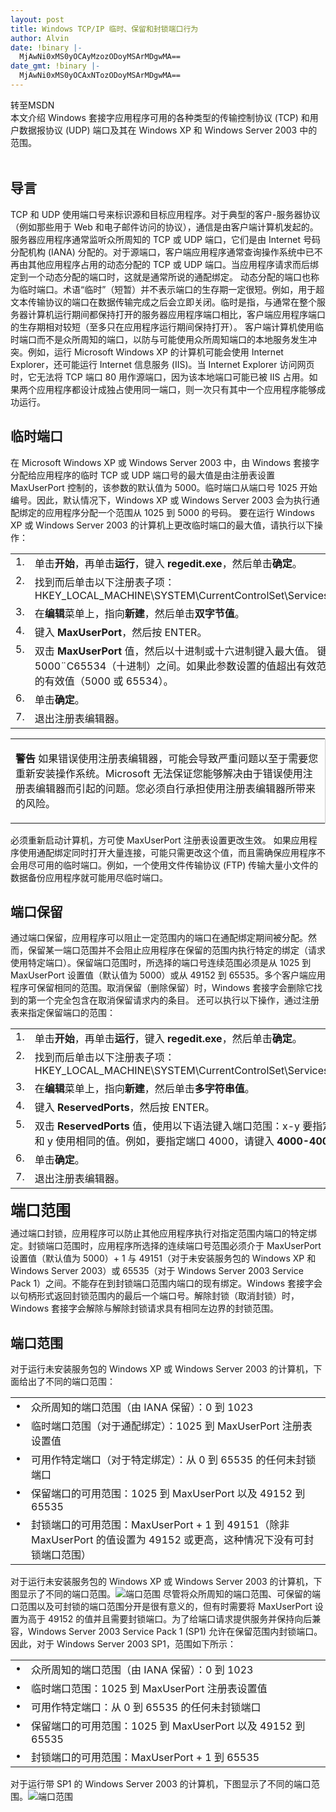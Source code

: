 ```yaml
---
layout: post
title: Windows TCP/IP 临时、保留和封锁端口行为
author: Alvin
date: !binary |-
  MjAwNi0xMS0yOCAyMzozODoyMSArMDgwMA==
date_gmt: !binary |-
  MjAwNi0xMS0yOCAxNTozODoyMSArMDgwMA==
---
```

<div class="date">转至MSDN</div>
<div class="overview">
本文介绍 Windows 套接字应用程序可用的各种类型的传输控制协议 (TCP) 和用户数据报协议 (UDP) 端口及其在 Windows XP 和 Windows Server 2003 中的范围。</div>
<div style="HEIGHT: 18px"><font color="#800080"></font></div>
<h2>导言</h2>
TCP 和 UDP 使用端口号来标识源和目标应用程序。对于典型的客户-服务器协议（例如那些用于 Web 和电子邮件访问的协议），通信是由客户端计算机发起的。服务器应用程序通常监听众所周知的 TCP 或 UDP 端口，它们是由 Internet 号码分配机构 (IANA) 分配的。对于源端口，客户端应用程序通常查询操作系统中已不再由其他应用程序占用的动态分配的 TCP 或 UDP 端口。当应用程序请求而后绑定到一个动态分配的端口时，这就是通常所说的通配绑定。
动态分配的端口也称为临时端口。术语“临时”（短暂）并不表示端口的生存期一定很短。例如，用于超文本传输协议的端口在数据传输完成之后会立即关闭。临时是指，与通常在整个服务器计算机运行期间都保持打开的服务器应用程序端口相比，客户端应用程序端口的生存期相对较短（至多只在应用程序运行期间保持打开）。
客户端计算机使用临时端口而不是众所周知的端口，以防与可能使用众所周知端口的本地服务发生冲突。例如，运行 Microsoft Windows XP 的计算机可能会使用 Internet Explorer，还可能运行 Internet 信息服务 (IIS)。当 Internet Explorer 访问网页时，它无法将 TCP 端口 80 用作源端口，因为该本地端口可能已被 IIS 占用。如果两个应用程序都设计成独占使用同一端口，则一次只有其中一个应用程序能够成功运行。<a name="EMB"></a>
<h2>临时端口</h2>
在 Microsoft Windows XP 或 Windows Server 2003 中，由 Windows 套接字分配给应用程序的临时 TCP 或 UDP 端口号的最大值是由注册表设置 MaxUserPort 控制的，该参数的默认值为 5000。临时端口从端口号 1025 开始编号。因此，默认情况下，Windows XP 或 Windows Server 2003 会为执行通配绑定的应用程序分配一个范围从 1025 到 5000 的号码。
要在运行 Windows XP 或 Windows Server 2003 的计算机上更改临时端口的最大值，请执行以下操作：
<table cellspacing="0" cellpadding="0" border="0" class="numberedList">
<tbody>
<tr valign="top">
<td class="listNumber" nowrap="nowrap" align="right">
1.            </td>
<td>
单击<strong>开始</strong>，再单击<strong>运行</strong>，键入 <strong>regedit.exe</strong>，然后单击<strong>确定</strong>。            </td>        </tr>
<tr valign="top">
<td class="listNumber" nowrap="nowrap" align="right">
2.            </td>
<td>
找到而后单击以下注册表子项：
HKEY_LOCAL_MACHINE\SYSTEM\CurrentControlSet\Services\Tcpip\Parameters            </td>        </tr>
<tr valign="top">
<td class="listNumber" nowrap="nowrap" align="right">
3.            </td>
<td>
在<strong>编辑</strong>菜单上，指向<strong>新建</strong>，然后单击<strong>双字节值</strong>。            </td>        </tr>
<tr valign="top">
<td class="listNumber" nowrap="nowrap" align="right">
4.            </td>
<td>
键入 <strong>MaxUserPort</strong>，然后按 ENTER。            </td>        </tr>
<tr valign="top">
<td class="listNumber" nowrap="nowrap" align="right">
5.            </td>
<td>
双击 <strong>MaxUserPort</strong> 值，然后以十进制或十六进制键入最大值。
键入的数值必须在 5000&uml;C65534（十进制）之间。如果此参数设置的值超出有效范围，则使用最接近的有效值（5000 或 65534）。            </td>        </tr>
<tr valign="top">
<td class="listNumber" nowrap="nowrap" align="right">
6.            </td>
<td>
单击<strong>确定</strong>。            </td>        </tr>
<tr valign="top">
<td class="listNumber" nowrap="nowrap" align="right">
7.            </td>
<td>
退出注册表编辑器。            </td>        </tr>    </tbody></table>
<table id="EFD" cellspacing="0" cellpadding="0" class="dataTable">
<thead>    </thead>
<tbody>
<tr class="record" valign="top">
<td style="BORDER-RIGHT: #cccccc 1px solid">
<p class="lastInCell"><strong>警告</strong> 如果错误使用注册表编辑器，可能会导致严重问题以至于需要您重新安装操作系统。Microsoft 无法保证您能够解决由于错误使用注册表编辑器而引起的问题。您必须自行承担使用注册表编辑器所带来的风险。            </td>        </tr>    </tbody></table>
<div class="dataTableBottomMargin"></div>
必须重新启动计算机，方可使 MaxUserPort 注册表设置更改生效。
如果应用程序使用通配绑定同时打开大量连接，可能只需更改这个值，而且需确保应用程序不会用尽可用的临时端口。例如，一个使用文件传输协议 (FTP) 传输大量小文件的数据备份应用程序就可能用尽临时端口。<a name="ESD"></a>
<h2>端口保留</h2>
通过端口保留，应用程序可以阻止一定范围内的端口在通配绑定期间被分配。然而，保留某一端口范围并不会阻止应用程序在保留的范围内执行特定的绑定（请求使用特定端口）。保留端口范围时，所选择的端口号连续范围必须是从 1025 到 MaxUserPort 设置值（默认值为 5000）或从 49152 到 65535。多个客户端应用程序可保留相同的范围。取消保留（删除保留）时，Windows 套接字会删除它找到的第一个完全包含在取消保留请求内的条目。
还可以执行以下操作，通过注册表来指定保留端口的范围：
<table cellspacing="0" cellpadding="0" border="0" class="numberedList">
<tbody>
<tr valign="top">
<td class="listNumber" nowrap="nowrap" align="right">
1.            </td>
<td>
单击<strong>开始</strong>，再单击<strong>运行</strong>，键入 <strong>regedit.exe</strong>，然后单击<strong>确定</strong>。            </td>        </tr>
<tr valign="top">
<td class="listNumber" nowrap="nowrap" align="right">
2.            </td>
<td>
找到而后单击以下注册表子项：
HKEY_LOCAL_MACHINE\SYSTEM\CurrentControlSet\Services\Tcpip\Parameters            </td>        </tr>
<tr valign="top">
<td class="listNumber" nowrap="nowrap" align="right">
3.            </td>
<td>
在<strong>编辑</strong>菜单上，指向<strong>新建</strong>，然后单击<strong>多字符串值</strong>。            </td>        </tr>
<tr valign="top">
<td class="listNumber" nowrap="nowrap" align="right">
4.            </td>
<td>
键入 <strong>ReservedPorts</strong>，然后按 ENTER。            </td>        </tr>
<tr valign="top">
<td class="listNumber" nowrap="nowrap" align="right">
5.            </td>
<td>
双击 <strong>ReservedPorts</strong> 值，使用以下语法键入端口范围：x-y
要指定单个端口，请对 x 和 y 使用相同的值。例如，要指定端口 4000，请键入 <strong>4000-4000</strong>。            </td>        </tr>
<tr valign="top">
<td class="listNumber" nowrap="nowrap" align="right">
6.            </td>
<td>
单击<strong>确定</strong>。            </td>        </tr>
<tr valign="top">
<td class="listNumber" nowrap="nowrap" align="right">
7.            </td>
<td>
退出注册表编辑器。            </td>        </tr>    </tbody></table>
<div style="MARGIN-TOP: 3px; MARGIN-BOTTOM: 10px"><font size="5"><strong>端口范围</strong></font></div>
通过端口封锁，应用程序可以防止其他应用程序执行对指定范围内端口的特定绑定。封锁端口范围时，应用程序所选择的连续端口号范围必须介于 MaxUserPort 设置值（默认值为 5000）+ 1 与 49151（对于未安装服务包的 Windows XP 和 Windows Server 2003）或 65535（对于 Windows Server 2003 Service Pack 1）之间。不能存在到封锁端口范围内端口的现有绑定。Windows 套接字会以句柄形式返回封锁范围内的最后一个端口号。解除封锁（取消封锁）时，Windows 套接字会解除与解除封锁请求具有相同左边界的封锁范围。<a name="ESF"></a>
<h2>端口范围</h2>
对于运行未安装服务包的 Windows XP 或 Windows Server 2003 的计算机，下面给出了不同的端口范围：
<table cellspacing="0" cellpadding="0" border="0">
<tbody>
<tr>
<td class="listBullet" valign="top">&bull;</td>
<td class="listItem">
众所周知的端口范围（由 IANA 保留）：0 到 1023            </td>        </tr>
<tr>
<td class="listBullet" valign="top">&bull;</td>
<td class="listItem">
临时端口范围（对于通配绑定）：1025 到 MaxUserPort 注册表设置值            </td>        </tr>
<tr>
<td class="listBullet" valign="top">&bull;</td>
<td class="listItem">
可用作特定端口（对于特定绑定）：从 0 到 65535 的任何未封锁端口            </td>        </tr>
<tr>
<td class="listBullet" valign="top">&bull;</td>
<td class="listItem">
保留端口的可用范围：1025 到 MaxUserPort 以及 49152 到 65535            </td>        </tr>
<tr>
<td class="listBullet" valign="top">&bull;</td>
<td class="listItem">
封锁端口的可用范围：MaxUserPort + 1 到 49151（除非 MaxUserPort 的值设置为 49152 或更高，这种情况下没有可封锁端口范围）            </td>        </tr>    </tbody></table>
对于运行未安装服务包的 Windows XP 或 Windows Server 2003 的计算机，下图显示了不同的端口范围。<img alt="端口范围" src="http://www.microsoft.com/library/media/1033/technet/images/community/columns/cableguy/cg120501.jpg" border="0" />
尽管将众所周知的端口范围、可保留的端口范围以及可封锁的端口范围分开是很有意义的，但有时需要将 MaxUserPort 设置为高于 49152 的值并且需要封锁端口。为了给端口请求提供服务并保持向后兼容，Windows Server 2003 Service Pack 1 (SP1) 允许在保留范围内封锁端口。因此，对于 Windows Server 2003 SP1，范围如下所示：
<table cellspacing="0" cellpadding="0" border="0">
<tbody>
<tr>
<td class="listBullet" valign="top">&bull;</td>
<td class="listItem">
众所周知的端口范围（由 IANA 保留）：0 到 1023            </td>        </tr>
<tr>
<td class="listBullet" valign="top">&bull;</td>
<td class="listItem">
临时端口范围：1025 到 MaxUserPort 注册表设置值            </td>        </tr>
<tr>
<td class="listBullet" valign="top">&bull;</td>
<td class="listItem">
可用作特定端口：从 0 到 65535 的任何未封锁端口            </td>        </tr>
<tr>
<td class="listBullet" valign="top">&bull;</td>
<td class="listItem">
保留端口的可用范围：1025 到 MaxUserPort 以及 49152 到 65535            </td>        </tr>
<tr>
<td class="listBullet" valign="top">&bull;</td>
<td class="listItem">
封锁端口的可用范围：MaxUserPort + 1 到 65535            </td>        </tr>    </tbody></table>
对于运行带 SP1 的 Windows Server 2003 的计算机，下图显示了不同的端口范围。<img alt="端口范围" src="http://www.microsoft.com/library/media/1033/technet/images/community/columns/cableguy/cg120502.jpg" border="0" />
<div style="MARGIN-TOP: 3px; MARGIN-BOTTOM: 10px"></div>
